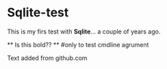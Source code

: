 # Sqlite-test
This is my firs test with **Sqlite**... a couple of years ago.

** Is this bold?? **
#only to test cmdline agrument

Text added from github.com
